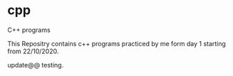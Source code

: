 # cpp
C++ programs

This Repositry contains c++ programs practiced by me form day 1 starting from 22/10/2020.

update@@ testing.